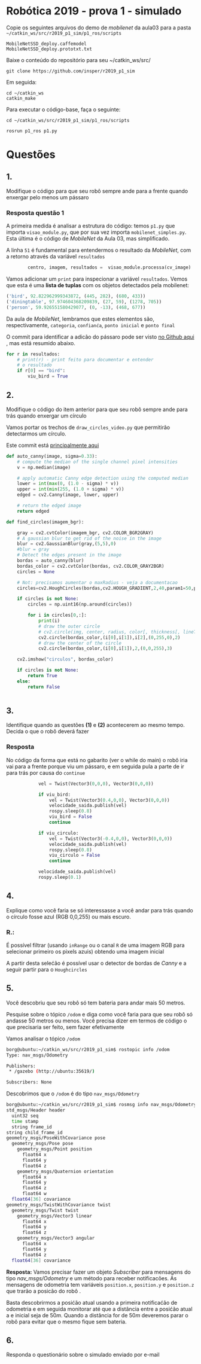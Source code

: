 

# Robótica 2019 - prova 1 - simulado

Copie os seguintes arquivos do demo de *mobilenet* da aula03 para a pasta `~/catkin_ws/src/r2019_p1_sim/p1_ros/scripts`

    MobileNetSSD_deploy.caffemodel
    MobileNetSSD_deploy.prototxt.txt

Baixe o conteúdo do repositório para seu ~/catkin_ws/src/

    git clone https://github.com/insper/r2019_p1_sim

Em seguida:

    cd ~/catkin_ws
    catkin_make

Para executar o código-base, faça o seguinte:


    cd ~/catkin_ws/src/r2019_p1_sim/p1_ros/scripts

    rosrun p1_ros p1.py

# Questões

## 1.

Modifique o código para que seu robô sempre ande para a frente quando enxergar pelo menos um pássaro

### Resposta questão 1

A primeira medida é analisar a estrutura do código: temos `p1.py` que importa `visao_module.py`, 
que por sua vez importa `mobilenet_simples.py`. Esta última é o código de *MobileNet* da Aula 03, mas simplificado.

A linha `51` é fundamental para entendermos o resultado da *MobileNet*, com a retorno através da variável `resultados` 

```python
		centro, imagem, resultados =  visao_module.processa(cv_image)
```

Vamos adicionar um `print` para inspecionar a variável `resultados`. Vemos que esta é uma **lista de tuplas** com os objetos detectados pela mobilenet:
```python
('bird', 92.822962999343872, (445, 282), (680, 433))
('diningtable', 97.974604368209839, (27, 59), (1278, 705))
('person', 59.926551580429077, (0, -13), (468, 677))
```

Da aula de *MobileNet*, lembramos que estes elementos são, respectivamente, `categoria`, `confianća`, `ponto inicial` e `ponto final`

O commit para identificar a adicão do pássaro pode ser visto [no Github aqui](https://github.com/Insper/r2019_p1_sim/commit/8b7dfec354650fb062a18a12ec8a9e2b60ba3299) , mas está resumido abaixo.

```python
for r in resultados:
    # print(r) - print feito para documentar e entender
    # o resultado
    if r[0] == "bird":
        viu_bird = True
```

## 2. 

Modifique o código do item anterior para que seu robô sempre ande para trás quando enxergar um círculo

Vamos portar os trechos de `draw_circles_video.py` que permitirão detectarmos um círculo.

Este commit está [principalmente aqui](https://github.com/Insper/r2019_p1_sim/commit/76dca99236ebcd5ef0d98427448bc766ff8ddd7b)

```python
def auto_canny(image, sigma=0.33):
    # compute the median of the single channel pixel intensities
    v = np.median(image)

    # apply automatic Canny edge detection using the computed median
    lower = int(max(0, (1.0 - sigma) * v))
    upper = int(min(255, (1.0 + sigma) * v))
    edged = cv2.Canny(image, lower, upper)

    # return the edged image
    return edged

def find_circles(imagem_bgr):

    gray = cv2.cvtColor(imagem_bgr, cv2.COLOR_BGR2GRAY)
    # A gaussian blur to get rid of the noise in the image
    blur = cv2.GaussianBlur(gray,(5,5),0)
    #blur = gray
    # Detect the edges present in the image
    bordas = auto_canny(blur)
    bordas_color = cv2.cvtColor(bordas, cv2.COLOR_GRAY2BGR)
    circles = None

    # Not: precisamos aumentar o maxRadius - veja a documentacao
    circles=cv2.HoughCircles(bordas,cv2.HOUGH_GRADIENT,2,40,param1=50,param2=100,minRadius=5,maxRadius=500)

    if circles is not None:
        circles = np.uint16(np.around(circles))

        for i in circles[0,:]:
            print(i)
            # draw the outer circle
            # cv2.circle(img, center, radius, color[, thickness[, lineType[, shift]]])
            cv2.circle(bordas_color,(i[0],i[1]),i[2],(0,255,0),2)
            # draw the center of the circle
            cv2.circle(bordas_color,(i[0],i[1]),2,(0,0,255),3)

    cv2.imshow("circulos", bordas_color)

    if circles is not None:
        return True
    else:
        return False



```


## 3.

Identifique quando as questões **(1)** e **(2)** acontecerem ao mesmo tempo. Decida o que o robô deverá fazer

### Resposta

No código  da forma que está no gabarito (ver o while do main) o robô iria vai para a frente porque viu um pássaro, e em seguida pula a parte de ir para trás por causa do `continue`

```python
            vel = Twist(Vector3(0,0,0), Vector3(0,0,0))

            if viu_bird:
                vel = Twist(Vector3(0.4,0,0), Vector3(0,0,0))
                velocidade_saida.publish(vel)
                rospy.sleep(0.8)
                viu_bird = False
                continue

            if viu_circulo:
                vel = Twist(Vector3(-0.4,0,0), Vector3(0,0,0))
                velocidade_saida.publish(vel)
                rospy.sleep(0.8)
                viu_circulo = False
                continue

            velocidade_saida.publish(vel)
            rospy.sleep(0.1)

```

## 4. 

Explique como você faria se só interessasse a você andar para trás quando o círculo fosse azul (RGB 0,0,255) ou mais escuro.

### R.:

É possível filtrar (usando `inRange` ou o canal `R` de uma imagem RGB para selecionar primeiro os pixels azuis) obtendo uma imagem inicial

A partir desta selećão é possível usar o detector de bordas de *Canny* e a seguir partir para o `Houghcircles` 

## 5. 

Você descobriu que seu robô só tem bateria para andar mais 50 metros.

Pesquise sobre o tópico `/odom` e diga como você faria para que seu robô só andasse 50 metros ou menos. Você precisa dizer em termos de código o que precisaria ser feito, sem fazer efetivamente


Vamos analisar o tópico `/odom`

```bash
borg@ubuntu:~/catkin_ws/src/r2019_p1_sim$ rostopic info /odom
Type: nav_msgs/Odometry

Publishers: 
 * /gazebo (http://ubuntu:35619/)

Subscribers: None
```

Descobrimos que o `/odom` é do tipo `nav_msgs/Odometry`

```bash
borg@ubuntu:~/catkin_ws/src/r2019_p1_sim$ rosmsg info nav_msgs/Odometry
std_msgs/Header header
  uint32 seq
  time stamp
  string frame_id
string child_frame_id
geometry_msgs/PoseWithCovariance pose
  geometry_msgs/Pose pose
    geometry_msgs/Point position
      float64 x
      float64 y
      float64 z
    geometry_msgs/Quaternion orientation
      float64 x
      float64 y
      float64 z
      float64 w
  float64[36] covariance
geometry_msgs/TwistWithCovariance twist
  geometry_msgs/Twist twist
    geometry_msgs/Vector3 linear
      float64 x
      float64 y
      float64 z
    geometry_msgs/Vector3 angular
      float64 x
      float64 y
      float64 z
  float64[36] covariance

```

**Resposta:** Vamos precisar fazer um objeto *Subscriber* para mensagens do tipo *nav_msgs/Odometry* e um método para receber notificacões. As mensagens de odometria tem variáveis `position.x`, `position.y` e `position.z` que trarão a posicão do robô .

Basta descobrirmos a posićão atual usando a primeira notificaćão de odometria e em seguida monitorar até que a distância entre a posićão atual a e inicial seja de $50m$. Quando a distância for de $50m$ deveremos parar o robô para evitar que o mesmo fique sem bateria.


## 6. 

Responda o questionário sobre o simulado enviado por e-mail


